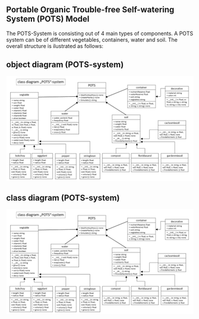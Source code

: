 ## **P**ortable **O**rganic **T**rouble-free **S**elf-watering System (**POTS**) Model
The POTS-System is consisting out of 4 main types of components. A POTS system can be of different vegetables, containers, water and soil. The overall structure is ilustrated as follows:

## object diagram (POTS-system)
![object_diagram](../../images/class_diagram.PNG)

## class diagram (POTS-system)
![class_diagram](../../images/class_diagram.PNG)
